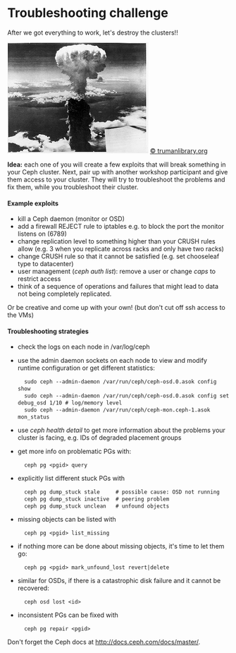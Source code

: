 Troubleshooting challenge
=========================

After we got everything to work, let's destroy the clusters!!

![atomic bomb](bombnag.jpg) [&copy; trumanlibrary.org](http://www.trumanlibrary.org/teacher/abomb.htm)

**Idea:** each one of you will create a few exploits that will break something in
your Ceph cluster. Next, pair up with another workshop participant and give
them access to your cluster. They will try to troubleshoot the problems and
fix them, while you troubleshoot their cluster.

#### Example exploits

* kill a Ceph daemon (monitor or OSD)
* add a firewall REJECT rule to iptables e.g. to block the port the monitor listens on (6789)
* change replication level to something higher than your CRUSH rules allow
  (e.g. 3 when you replicate across racks and only have two racks)
* change CRUSH rule so that it cannot be satisfied (e.g. set chooseleaf type to datacenter)
* user management (*ceph auth list*): remove a user or change *caps* to
  restrict access 
* think of a sequence of operations and failures that might lead to data not
  being completely replicated.

Or be creative and come up with your own! (but don't cut off ssh access to the
VMs)

#### Troubleshooting strategies

* check the logs on each node in /var/log/ceph
* use the admin daemon sockets on each node to view and modify runtime configuration or get different statistics:

        sudo ceph --admin-daemon /var/run/ceph/ceph-osd.0.asok config show
        sudo ceph --admin-daemon /var/run/ceph/ceph-osd.0.asok config set debug_osd 1/10 # log/memory level
        sudo ceph --admin-daemon /var/run/ceph/ceph-mon.ceph-1.asok mon_status
  
* use *ceph health detail* to get more information about the problems your
  cluster is facing, e.g. IDs of degraded placement groups
* get more info on problematic PGs with:

        ceph pg <pgid> query

* explicitly list different stuck PGs with

        ceph pg dump_stuck stale     # possible cause: OSD not running
        ceph pg dump_stuck inactive  # peering problem
        ceph pg dump_stuck unclean   # unfound objects

* missing objects can be listed with

        ceph pg <pgid> list_missing

* if nothing more can be done about missing objects, it's time to let them go:

        ceph pg <pgid> mark_unfound_lost revert|delete

* similar for OSDs, if there is a catastrophic disk failure and it cannot be
  recovered:

        ceph osd lost <id>

* inconsistent PGs can be fixed with

        ceph pg repair <pgid>

Don't forget the Ceph docs at <http://docs.ceph.com/docs/master/>.
